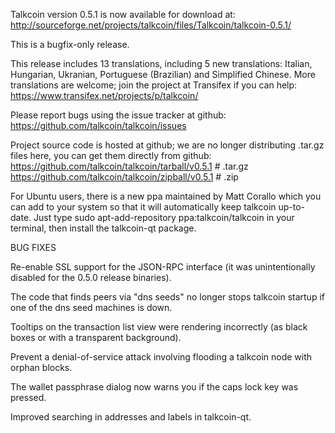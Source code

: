 Talkcoin version 0.5.1 is now available for download at:
http://sourceforge.net/projects/talkcoin/files/Talkcoin/talkcoin-0.5.1/

This is a bugfix-only release.

This release includes 13 translations, including 5 new translations:
Italian, Hungarian, Ukranian, Portuguese (Brazilian) and Simplified Chinese.
More translations are welcome; join the project at Transifex if you can help:
https://www.transifex.net/projects/p/talkcoin/

Please report bugs using the issue tracker at github:
https://github.com/talkcoin/talkcoin/issues

Project source code is hosted at github; we are no longer
distributing .tar.gz files here, you can get them
directly from github:
https://github.com/talkcoin/talkcoin/tarball/v0.5.1  # .tar.gz
https://github.com/talkcoin/talkcoin/zipball/v0.5.1  # .zip

For Ubuntu users, there is a new ppa maintained by Matt Corallo which
you can add to your system so that it will automatically keep
talkcoin up-to-date.  Just type
sudo apt-add-repository ppa:talkcoin/talkcoin
in your terminal, then install the talkcoin-qt package.


BUG FIXES

Re-enable SSL support for the JSON-RPC interface (it was unintentionally
disabled for the 0.5.0 release binaries).

The code that finds peers via "dns seeds" no longer stops talkcoin startup
if one of the dns seed machines is down.

Tooltips on the transaction list view were rendering incorrectly (as black boxes
or with a transparent background).

Prevent a denial-of-service attack involving flooding a talkcoin node with
orphan blocks.

The wallet passphrase dialog now warns you if the caps lock key was pressed.

Improved searching in addresses and labels in talkcoin-qt.
